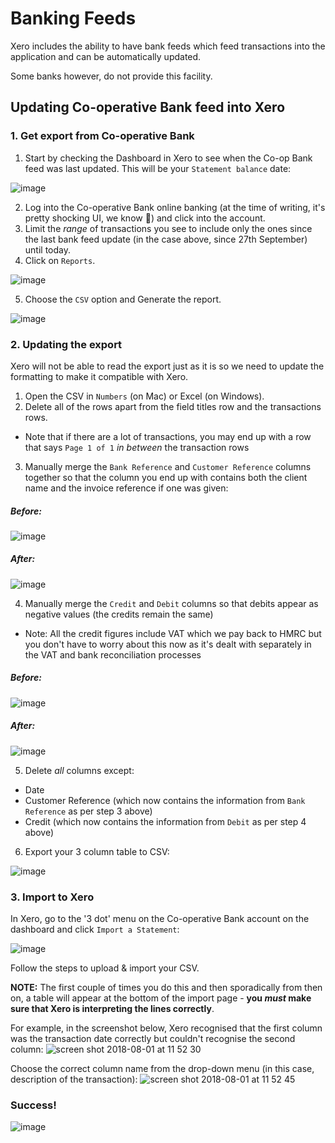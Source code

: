 # Banking Feeds

Xero includes the ability to have bank feeds which feed transactions into the
application and can be automatically updated.

Some banks however, do not provide this facility.

## Updating Co-operative Bank feed into Xero

### 1. Get export from Co-operative Bank
1. Start by checking the Dashboard in Xero to see when the Co-op Bank feed was last
updated. This will be your `Statement balance` date:

![image](https://user-images.githubusercontent.com/4185328/46742115-45a2db00-cc9e-11e8-86de-120e7c233c01.png)

2. Log into the Co-operative Bank online banking (at the time of writing, it's
pretty shocking UI, we know :ghost:) and click into the account.
3. Limit the _range_ of transactions you see to include only the ones since the
last bank feed update (in the case above, since 27th September) until today.
4. Click on `Reports`.

![image](https://user-images.githubusercontent.com/4185328/46742164-6408d680-cc9e-11e8-9be7-610e94eb3674.png)

5. Choose the `CSV` option and Generate the report.

![image](https://user-images.githubusercontent.com/4185328/46742189-6d923e80-cc9e-11e8-9219-c09c0f88684d.png)


### 2. Updating the export
Xero will not be able to read the export just as it is so we need to update the formatting to make it compatible with Xero.

1. Open the CSV in `Numbers` (on Mac) or Excel (on Windows).
2. Delete all of the rows apart from the field titles row and the transactions rows.
  + Note that if there are a lot of transactions, you may end up with a row that
   says `Page 1 of 1` _in between_ the transaction rows
3. Manually merge the `Bank Reference` and `Customer Reference` columns together so that the column you end up with contains both the client name and the invoice reference if one was given:

##### Before:
![image](https://user-images.githubusercontent.com/4185328/46742426-e8f3f000-cc9e-11e8-98cb-3b2265f35693.png)


##### After:
![image](https://user-images.githubusercontent.com/4185328/46742501-0de86300-cc9f-11e8-899e-9fa7152035a0.png)


4. Manually merge the `Credit` and `Debit` columns so that debits appear as negative values (the credits remain the same)
  + Note: All the credit figures include VAT which we pay back to HMRC but you
  don't have to worry about this now as it's dealt with separately in the VAT
  and bank reconciliation processes

##### Before:
![image](https://user-images.githubusercontent.com/4185328/46742718-86e7ba80-cc9f-11e8-96b0-ebf3da59751b.png)

##### After:
![image](https://user-images.githubusercontent.com/4185328/46742770-a1219880-cc9f-11e8-995a-46e9611f0252.png)

5. Delete _all_ columns except:
  + Date
  + Customer Reference (which now contains the information from `Bank Reference`
  as per step 3 above)
  + Credit (which now contains the information from `Debit` as per step 4 above)
6. Export your 3 column table to CSV:

![image](https://user-images.githubusercontent.com/4185328/46743240-8996df80-cca0-11e8-97f6-fea2fc1fa941.png)

### 3. Import to Xero

In Xero, go to the '3 dot' menu on the Co-operative Bank account on the dashboard and click `Import a Statement`:

![image](https://user-images.githubusercontent.com/4185328/46743404-e2667800-cca0-11e8-81ae-489fec31300d.png)

Follow the steps to upload  & import your CSV.

**NOTE:** The first couple of times you do this and then sporadically from then on, a table will appear at the bottom of the import page - **you _must_ make sure that Xero is interpreting the lines correctly**.

For example, in the screenshot below, Xero recognised that the first column was the transaction date correctly but couldn't recognise the second column:
![screen shot 2018-08-01 at 11 52 30](https://user-images.githubusercontent.com/4185328/46743677-7fc1ac00-cca1-11e8-98d8-dbd02d785a45.png)

Choose the correct column name from the drop-down menu (in this case, description of the transaction):
![screen shot 2018-08-01 at 11 52 45](https://user-images.githubusercontent.com/4185328/46743649-6e789f80-cca1-11e8-821a-9014bca0a551.png)

### Success!
![image](https://user-images.githubusercontent.com/4185328/46743845-d16a3680-cca1-11e8-9295-a71d5fb529d2.png)
